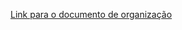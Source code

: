 [Link para o documento de organização](https://docs.google.com/document/d/18EK2Og0RotStmt8G-Gqv17C8Qk32VYvzG4ybkhcFcFk/edit?usp=sharing)